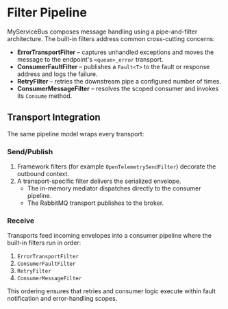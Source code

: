 # Filter Pipeline

MyServiceBus composes message handling using a pipe-and-filter architecture. The built-in filters address common cross-cutting concerns:

- **ErrorTransportFilter** – captures unhandled exceptions and moves the message to the endpoint's `<queue>_error` transport.
- **ConsumerFaultFilter** – publishes a `Fault<T>` to the fault or response address and logs the failure.
- **RetryFilter** – retries the downstream pipe a configured number of times.
- **ConsumerMessageFilter** – resolves the scoped consumer and invokes its `Consume` method.

## Transport Integration

The same pipeline model wraps every transport:

### Send/Publish

1. Framework filters (for example `OpenTelemetrySendFilter`) decorate the outbound context.
2. A transport-specific filter delivers the serialized envelope.
   - The in-memory mediator dispatches directly to the consumer pipeline.
   - The RabbitMQ transport publishes to the broker.

### Receive

Transports feed incoming envelopes into a consumer pipeline where the built-in filters run in order:

1. `ErrorTransportFilter`
2. `ConsumerFaultFilter`
3. `RetryFilter`
4. `ConsumerMessageFilter`

This ordering ensures that retries and consumer logic execute within fault notification and error-handling scopes.
